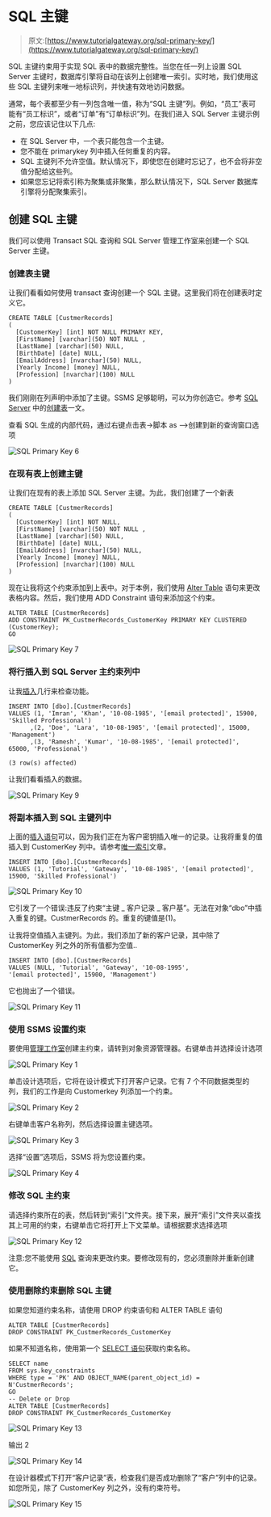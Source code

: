 # SQL 主键

> 原文:[https://www.tutorialgateway.org/sql-primary-key/](https://www.tutorialgateway.org/sql-primary-key/)

SQL 主键约束用于实现 SQL 表中的数据完整性。当您在任一列上设置 SQL Server 主键时，数据库引擎将自动在该列上创建唯一索引。实时地，我们使用这些 SQL 主键列来唯一地标识列，并快速有效地访问数据。

通常，每个表都至少有一列包含唯一值，称为“SQL 主键”列。例如，“员工”表可能有“员工标识”，或者“订单”有“订单标识”列。在我们进入 SQL Server 主键示例之前，您应该记住以下几点:

*   在 SQL Server 中，一个表只能包含一个主键。
*   您不能在 primarykey 列中插入任何重复的内容。
*   SQL 主键列不允许空值。默认情况下，即使您在创建时忘记了，也不会将非空值分配给这些列。
*   如果您忘记将索引称为聚集或非聚集，那么默认情况下，SQL Server 数据库引擎将分配聚集索引。

## 创建 SQL 主键

我们可以使用 Transact SQL 查询和 SQL Server 管理工作室来创建一个 SQL Server 主键。

### 创建表主键

让我们看看如何使用 transact 查询创建一个 SQL 主键。这里我们将在创建表时定义它。

```
CREATE TABLE [CustmerRecords]
(
  [CustomerKey] [int] NOT NULL PRIMARY KEY,
  [FirstName] [varchar](50) NOT NULL ,
  [LastName] [varchar](50) NULL,
  [BirthDate] [date] NULL,
  [EmailAddress] [nvarchar](50) NULL,
  [Yearly Income] [money] NULL,
  [Profession] [nvarchar](100) NULL
)
```

我们刚刚在列声明中添加了主键。SSMS 足够聪明，可以为你创造它。参考 [SQL Server](https://www.tutorialgateway.org/sql/) 中的[创建表](https://www.tutorialgateway.org/sql-create-table/)一文。

查看 SQL 生成的内部代码，通过右键点击表->脚本 as –>创建到新的查询窗口选项

![SQL Primary Key 6](img/99dbb52b94b7b76ff2a1b885632b2bd5.png)

### 在现有表上创建主键

让我们在现有的表上添加 SQL Server 主键。为此，我们创建了一个新表

```
CREATE TABLE [CustmerRecords]
(
  [CustomerKey] [int] NOT NULL,
  [FirstName] [varchar](50) NOT NULL ,
  [LastName] [varchar](50) NULL,
  [BirthDate] [date] NULL,
  [EmailAddress] [nvarchar](50) NULL,
  [Yearly Income] [money] NULL,
  [Profession] [nvarchar](100) NULL
)
```

现在让我将这个约束添加到上表中。对于本例，我们使用 [Alter Table](https://www.tutorialgateway.org/sql-alter-table/) 语句来更改表格内容。然后，我们使用 ADD Constraint 语句来添加这个约束。

```
ALTER TABLE [CustmerRecords]   
ADD CONSTRAINT PK_CustmerRecords_CustomerKey PRIMARY KEY CLUSTERED (CustomerKey);  
GO
```

![SQL Primary Key 7](img/ee6a3bea0f495e07bf6748d613a83ff9.png)

### 将行插入到 SQL Server 主约束列中

让我[插入](https://www.tutorialgateway.org/sql-insert-statement/)几行来检查功能。

```
INSERT INTO [dbo].[CustmerRecords] 
VALUES (1, 'Imran', 'Khan', '10-08-1985', '[email protected]', 15900, 'Skilled Professional')
      ,(2, 'Doe', 'Lara', '10-08-1985', '[email protected]', 15000, 'Management')
      ,(3, 'Ramesh', 'Kumar', '10-08-1985', '[email protected]', 65000, 'Professional')

```

```
(3 row(s) affected)
```

让我们看看插入的数据。

![SQL Primary Key 9](img/b62f814e425c38f1a9039726b7f3b18a.png)

### 将副本插入到 SQL 主键列中

上面的[插入语句](https://www.tutorialgateway.org/sql-insert-statement/)可以，因为我们正在为客户密钥插入唯一的记录。让我将重复的值插入到 CustomerKey 列中。请参考[唯一索引](https://www.tutorialgateway.org/sql-unique-constraint/)文章。

```
INSERT INTO [dbo].[CustmerRecords] 
VALUES (1, 'Tutorial', 'Gateway', '10-08-1985', '[email protected]', 15900, 'Skilled Professional')

```

![SQL Primary Key 10](img/b7b55c8f7374f6521c31dc5c1eb99688.png)

它引发了一个错误:违反了约束“主键 _ 客户记录 _ 客户基”。无法在对象“dbo”中插入重复的键。CustmerRecords 的。重复的键值是(1)。

让我将空值插入主键列。为此，我们添加了新的客户记录，其中除了 CustomerKey 列之外的所有值都为空值..

```
INSERT INTO [dbo].[CustmerRecords] 
VALUES (NULL, 'Tutorial', 'Gateway', '10-08-1995', '[email protected]', 15900, 'Management')
```

它也抛出了一个错误。

![SQL Primary Key 11](img/a424e3e6d34558349b4d9e452662b529.png)

### 使用 SSMS 设置约束

要使用[管理工作室](https://www.tutorialgateway.org/sql-server-management-studio/)创建主约束，请转到对象资源管理器。右键单击并选择设计选项

![SQL Primary Key 1](img/22e521d41759b66f47bd580dfd2ad4b8.png)

单击设计选项后，它将在设计模式下打开客户记录。它有 7 个不同数据类型的列，我们的工作是向 Customerkey 列添加一个约束。

![SQL Primary Key 2](img/0a1ddf172771f7dd8abec5dc1a5ab3f2.png)

右键单击客户名称列，然后选择设置主键选项。

![SQL Primary Key 3](img/ac599f5c23bebc31ed1eb7702ba5d1ad.png)

选择“设置”选项后，SSMS 将为您设置约束。

![SQL Primary Key 4](img/7b83fc3a24cb59e7770da149d8c40b3c.png)

### 修改 SQL 主约束

请选择约束所在的表，然后转到“索引”文件夹。接下来，展开“索引”文件夹以查找其上可用的约束，右键单击它将打开上下文菜单。请根据要求选择选项

![SQL Primary Key 12](img/3bc1285cf16c6a4d0a31b8c0e8b7372a.png)

注意:您不能使用 [SQL](https://www.tutorialgateway.org/sql/) 查询来更改约束。要修改现有的，您必须删除并重新创建它。

### 使用删除约束删除 SQL 主键

如果您知道约束名称，请使用 DROP 约束语句和 ALTER TABLE 语句

```
ALTER TABLE [CustmerRecords]  
DROP CONSTRAINT PK_CustmerRecords_CustomerKey
```

如果不知道名称，使用第一个 [SELECT 语句](https://www.tutorialgateway.org/sql-select-statement/)获取约束名称。

```
SELECT name  
FROM sys.key_constraints  
WHERE type = 'PK' AND OBJECT_NAME(parent_object_id) = N'CustmerRecords';  
GO  
-- Delete or Drop
ALTER TABLE [CustmerRecords]  
DROP CONSTRAINT PK_CustmerRecords_CustomerKey
```

![SQL Primary Key 13](img/2774eb23c5b9e98f8c2768f66be4bc9c.png)

输出 2

![SQL Primary Key 14](img/eff5d5c178ea12c164c9ec2810dba7c4.png)

在设计器模式下打开“客户记录”表，检查我们是否成功删除了“客户”列中的记录。如您所见，除了 CustomerKey 列之外，没有约束符号。

![SQL Primary Key 15](img/82e73bc7083e43a59ea3a65d3dc79ff6.png)